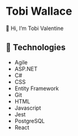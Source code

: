 # Tobi Wallace

👋 Hi, I’m Tobi Valentine

<!-- ## Contents
- Projects
- Technologies
- Contact 
 
## 🌱 Projects 
https://github.com/amirfounder
- Tobi Apparel Demo API.NET
- Tobi Apparel Demo React
- Tobi Health Clinic Demo (am I allowed to post my Health Clinic? If so, I'd prefer to link solo work on this.)
 -->

## 🌿 Technologies
- Agile
- ASP.NET
- C#
- CSS
- Entity Framework
- Git
- HTML
- Javascript
- Jest
- PostgreSQL
- React

<!-- ## 🍃 Contact -->
